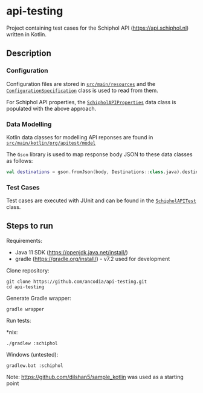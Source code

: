 # api-testing

Project containing test cases for the Schiphol API (https://api.schiphol.nl) written in Kotlin.

## Description
### Configuration
Configuration files are stored in [`src/main/resources`](src/main/resources) and the [`ConfigurationSpecification`](src/main/kotlin/org/apitest/helper/ConfigurationSpecification.kt) class is used to read from them.

For Schiphol API properties, the [`SchipholAPIProperties`](src/main/kotlin/org/apitest/property/SchipholAPIProperties.kt) data class is populated with the above approach.

### Data Modelling 

Kotlin data classes for modelling API reponses are found in [`src/main/kotlin/org/apitest/model`](src/main/kotlin/org/apitest/model)

The `Gson` library is used to map response body JSON to these data classes as follows:

```kotlin
val destinations = gson.fromJson(body, Destinations::class.java).destinations
```
### Test Cases
Test cases are executed with JUnit and can be found in the [`SchipholAPITest`](src/test/kotlin/org/apitest/tests/SchipholAPITest.kt) class.

## Steps to run
Requirements: 
- Java 11 SDK (https://openjdk.java.net/install/)
- gradle (https://gradle.org/install/) - v7.2 used for development

Clone repository:
```
git clone https://github.com/ancodia/api-testing.git
cd api-testing
```
Generate Gradle wrapper:
```
gradle wrapper
```
Run tests:

*nix:
```
./gradlew :schiphol
```
Windows (untested):
```
gradlew.bat :schiphol
```

Note: https://github.com/dilshan5/sample_kotlin was used as a starting point

